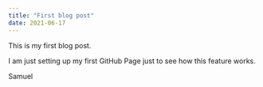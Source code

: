 ```yaml
---
title: "First blog post"
date: 2021-06-17
---
```


This is my first blog post.

I am just setting up my first GitHub Page just to see how this feature works.

Samuel
